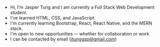 -  Hi, I’m Jasper Tung and I am currently a Full Stack Web Development student.
-  I've learned HTML, CSS, and JavaScript.
-  I'm currently learning Bootstrap, React, React Native, and the MERN stack.
-  I'm open to new opportunities -- whether for collaboration or work
-  I can be contacted by email (jtunggsp@gmail.com)

<!---
jaspertung/jaspertung is a ✨ special ✨ repository because its `README.md` (this file) appears on your GitHub profile.
You can click the Preview link to take a look at your changes.
--->
